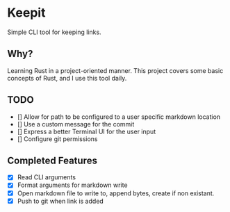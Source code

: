 # Keepit

Simple CLI tool for keeping links.

## Why?

Learning Rust in a project-oriented manner. This project covers some basic concepts of Rust, and I use this tool daily.

## TODO

- [] Allow for path to be configured to a user specific markdown location
- [] Use a custom message for the commit
- [] Express a better Terminal UI for the user input
- [] Configure git permissions

## Completed Features

- [x] Read CLI arguments
- [x] Format arguments for markdown write
- [x] Open markdown file to write to, append bytes, create if non existant.
- [x] Push to git when link is added
